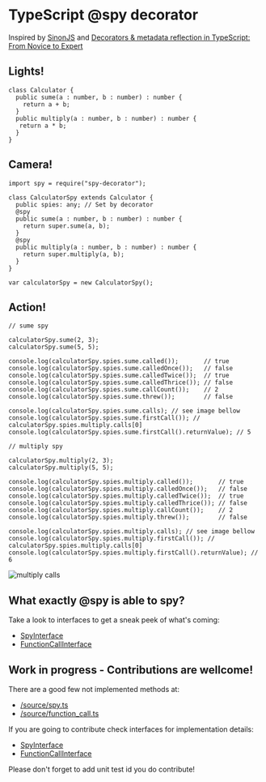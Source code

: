 # TypeScript @spy decorator

Inspired by [SinonJS](http://sinonjs.org/) and [Decorators & metadata reflection in TypeScript: From Novice to Expert](http://blog.wolksoftware.com/decorators-reflection-javascript-typescript)

## Lights!
```
class Calculator {
  public sume(a : number, b : number) : number {
    return a + b;
  }
  public multiply(a : number, b : number) : number {
   return a * b;
  }
}
```
## Camera!

```
import spy = require("spy-decorator");

class CalculatorSpy extends Calculator {
  public spies: any; // Set by decorator
  @spy
  public sume(a : number, b : number) : number {
    return super.sume(a, b);
  }
  @spy
  public multiply(a : number, b : number) : number {
    return super.multiply(a, b);
  }
}

var calculatorSpy = new CalculatorSpy();

```
## Action!
```
// sume spy

calculatorSpy.sume(2, 3);
calculatorSpy.sume(5, 5);

console.log(calculatorSpy.spies.sume.called());       // true
console.log(calculatorSpy.spies.sume.calledOnce());   // false
console.log(calculatorSpy.spies.sume.calledTwice());  // true
console.log(calculatorSpy.spies.sume.calledThrice()); // false
console.log(calculatorSpy.spies.sume.callCount());    // 2
console.log(calculatorSpy.spies.sume.threw());        // false

console.log(calculatorSpy.spies.sume.calls); // see image bellow
console.log(calculatorSpy.spies.sume.firstCall()); // calculatorSpy.spies.multiply.calls[0]
console.log(calculatorSpy.spies.sume.firstCall().returnValue); // 5

// multiply spy

calculatorSpy.multiply(2, 3);
calculatorSpy.multiply(5, 5);

console.log(calculatorSpy.spies.multiply.called());       // true
console.log(calculatorSpy.spies.multiply.calledOnce());   // false
console.log(calculatorSpy.spies.multiply.calledTwice());  // true
console.log(calculatorSpy.spies.multiply.calledThrice()); // false
console.log(calculatorSpy.spies.multiply.callCount());    // 2
console.log(calculatorSpy.spies.multiply.threw());        // false

console.log(calculatorSpy.spies.multiply.calls); // see image bellow
console.log(calculatorSpy.spies.multiply.firstCall()); // calculatorSpy.spies.multiply.calls[0]
console.log(calculatorSpy.spies.multiply.firstCall().returnValue); // 6
```
![multiply calls](https://upload.wikimedia.org/wikipedia/commons/a/a3/Multiply_calls.png)

## What exactly @spy is able to spy?
Take a look to interfaces to get a sneak peek of what's coming:
- [SpyInterface](https://github.com/remojansen/typescript-spy-decorator/tree/master/source/spy.d.ts)
- [FunctionCallInterface](https://github.com/remojansen/typescript-spy-decorator/tree/master/source/function_call.d.ts)


## Work in progress - Contributions are wellcome!

There are a good few not implemented methods at:
- [/source/spy.ts](https://github.com/remojansen/typescript-spy-decorator/tree/master/source/spy.ts)
- [/source/function_call.ts](https://github.com/remojansen/typescript-spy-decorator/tree/master/source/function_call.ts)

If you are going to contribute check interfaces for implementation details:
- [SpyInterface](https://github.com/remojansen/typescript-spy-decorator/tree/master/source/spy.d.ts)
- [FunctionCallInterface](https://github.com/remojansen/typescript-spy-decorator/tree/master/source/function_call.d.ts)

Please don't forget to add unit test id you do contribute!
